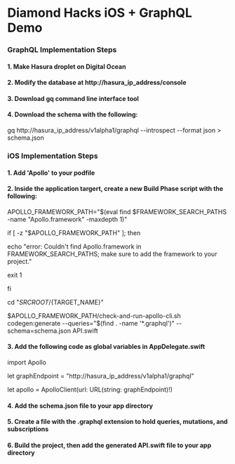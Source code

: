 # Diamond Hacks iOS + GraphQL Demo

### GraphQL Implementation Steps

#### 1. Make Hasura droplet on Digital Ocean
#### 2. Modify the database at http://hasura_ip_address/console
#### 3. Download gq command line interface tool
#### 4. Download the schema with the following:
gq http://hasura_ip_address/v1alpha1/graphql --introspect --format json > schema.json

### iOS Implementation Steps
#### 1. Add 'Apollo' to your podfile
#### 2. Inside the application targert, create a new Build Phase script with the following: 
APOLLO_FRAMEWORK_PATH="$(eval find $FRAMEWORK_SEARCH_PATHS -name "Apollo.framework" -maxdepth 1)"

if [ -z "$APOLLO_FRAMEWORK_PATH" ]; then

echo "error: Couldn't find Apollo.framework in FRAMEWORK_SEARCH_PATHS; make sure to add the framework to your project."

exit 1

fi

cd "${SRCROOT}/${TARGET_NAME}"

$APOLLO_FRAMEWORK_PATH/check-and-run-apollo-cli.sh codegen:generate --queries="$(find . -name '*.graphql')" --schema=schema.json API.swift

#### 3. Add the following code as global variables in AppDelegate.swift
import Apollo

let graphEndpoint = "http://hasura_ip_address/v1alpha1/graphql"

let apollo = ApolloClient(url: URL(string: graphEndpoint)!)

#### 4. Add the schema.json file to your app directory
#### 5. Create a file with the .graphql extension to hold queries, mutations, and subscriptions
#### 6. Build the project, then add the generated API.swift file to your app directory
